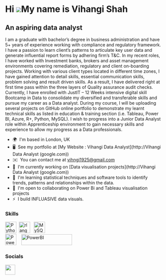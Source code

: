 Hi ![](https://user-images.githubusercontent.com/18350557/176309783-0785949b-9127-417c-8b55-ab5a4333674e.gif)My name is Vihangi Shah
====================================================================================================================================

An aspiring data analyst
------------------------

I am a graduate with bachelor’s degree in business administration and have 5+ years of experience working with compliance and regulatory framework. I have a passion to learn client’s patterns to articulate key user data and generate influential report forms by adhering firm’s T&C. In my recent roles, I have worked with Investment banks, brokers and asset management environments covering remediation, regulatory and client on-boarding projects. Working with various client types located in different time zones, I have gained attention to detail skills, essential communication skills, problem solving and result driven skills. As a result, I have delivered right at first time pass within the three layers of Quality assurance audit checks. Currently, I have enrolled with JustIT – 12 Weeks intensive digital skill Bootcamp in Data to consolidate my diversified and transferable skills and pursue my career as a Data analyst. During my course, I will be uploading several projects on GitHub online portfolio to demonstrate my learnt technical skills as listed in education & training section (i.e. Tableau, Power BI, Azure, R+, Python, MySQL). I wish to progress into a Junior Data Analyst role within Apprenticeship environment to gain necessary skills and experience to allow my progress as a Data professionals.

* 🌍  I'm based in London, UK
* 🖥️  See my portfolio at [My Website : Vihangi Data Analyst](http://Vihangi Data Analyst (google.com))
* ✉️  You can contact me at [vihngi1925@gmail.com](mailto:vihngi1925@gmail.com)
* 🚀  I'm currently working on [Data visualisation projects](http://Vihangi Data Analyst (google.com))
* 🧠  I'm learning statistical techniques and software tools to identify trends, patterns and relationships within the data.
* 🤝  I'm open to collaborating on Power Bi and Tableau visualisation projects
* ⚡  I build INFLUASIVE data visuals.

### Skills


<p align="left">
<a href="https://www.python.org/" target="_blank" rel="noreferrer"><img src="https://raw.githubusercontent.com/danielcranney/readme-generator/main/public/icons/skills/python-colored.svg" width="36" height="36" alt="Python" /></a>&nbsp;&nbsp;<a href="https://www.r-project.org/" target="_blank" rel="noreferrer"><img src="https://raw.githubusercontent.com/danielcranney/readme-generator/main/public/icons/skills/rlang-colored.svg" width="36" height="36" alt="rlang" /></a>&nbsp;&nbsp;
  <a href="https://www.mysql.com/" target="_blank" rel="noreferrer"><img src="https://raw.githubusercontent.com/danielcranney/readme-generator/main/public/icons/skills/mysql-colored.svg" width="36" height="36" alt="MySQL" /></a><br>
  <a href="https://app.powerbi.com/" target="_blank" rel="noreferrer"><img src="https://cdn.worldvectorlogo.com/logos/power-bi.svg" width="36" height="36" alt="PowerBI" /></a>&nbsp;&nbsp;&nbsp;
  <a href="https://www.tableau.com/" target="_blank" rel="noreferrer"><img src="https://raw.githubusercontent.com/gilbarbara/logos/main/logos/tableau.svg" width="163" height="35" alt="PowerBI" /></a>

</p>


### Socials

<p align="left"> <a href="https://www.linkedin.com/in/vihangi-shah/" target="_blank" rel="noreferrer"> <picture> <source media="(prefers-color-scheme: dark)" srcset="https://raw.githubusercontent.com/danielcranney/readme-generator/main/public/icons/socials/linkedin-dark.svg" /> <source media="(prefers-color-scheme: light)" srcset="https://raw.githubusercontent.com/danielcranney/readme-generator/main/public/icons/socials/linkedin.svg" /> <img src="https://raw.githubusercontent.com/danielcranney/readme-generator/main/public/icons/socials/linkedin.svg" width="32" height="32" /> </picture> </a></p>
